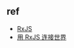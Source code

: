 

## ref

+ [RxJS](https://cn.rx.js.org/manual/overview.html)
+ [用 RxJS 连接世界](https://zhuanlan.zhihu.com/p/23464709)